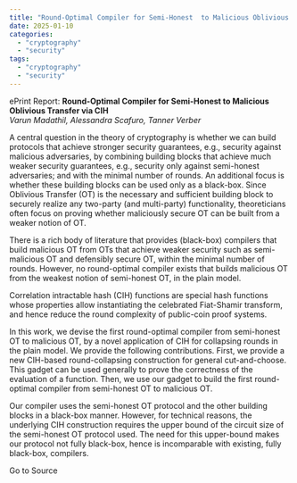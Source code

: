 ```yaml
---
title: "Round-Optimal Compiler for Semi-Honest  to Malicious Oblivious Transfer via CIH"
date: 2025-01-10
categories: 
  - "cryptography"
  - "security"
tags: 
  - "cryptography"
  - "security"
---
```


ePrint Report: **Round-Optimal Compiler for Semi-Honest to Malicious Oblivious Transfer via CIH**  
_Varun Madathil, Alessandra Scafuro, Tanner Verber_

A central question in the theory of cryptography is whether we can build protocols that achieve stronger security guarantees, e.g., security against malicious adversaries, by combining building blocks that achieve much weaker security guarantees, e.g., security only against semi-honest adversaries; and with the minimal number of rounds. An additional focus is whether these building blocks can be used only as a black-box. Since Oblivious Transfer (OT) is the necessary and sufficient building block to securely realize any two-party (and multi-party) functionality, theoreticians often focus on proving whether maliciously secure OT can be built from a weaker notion of OT.  
  
There is a rich body of literature that provides (black-box) compilers that build malicious OT from OTs that achieve weaker security such as semi-malicious OT and defensibly secure OT, within the minimal number of rounds. However, no round-optimal compiler exists that builds malicious OT from the weakest notion of semi-honest OT, in the plain model.  
  
Correlation intractable hash (CIH) functions are special hash functions whose properties allow instantiating the celebrated Fiat-Shamir transform, and hence reduce the round complexity of public-coin proof systems.  
  
In this work, we devise the first round-optimal compiler from semi-honest OT to malicious OT, by a novel application of CIH for collapsing rounds in the plain model. We provide the following contributions. First, we provide a new CIH-based round-collapsing construction for general cut-and-choose. This gadget can be used generally to prove the correctness of the evaluation of a function. Then, we use our gadget to build the first round-optimal compiler from semi-honest OT to malicious OT.  
  
Our compiler uses the semi-honest OT protocol and the other building blocks in a black-box manner. However, for technical reasons, the underlying CIH construction requires the upper bound of the circuit size of the semi-honest OT protocol used. The need for this upper-bound makes our protocol not fully black-box, hence is incomparable with existing, fully black-box, compilers.

Go to Source
